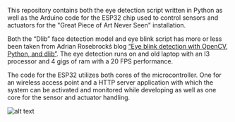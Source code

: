 
This repository contains both the eye detection script written in Python as well as the Arduino code for the ESP32 chip used to control sensors and actuators for the "Great Piece of Art Never Seen" installation.

Both the “Dlib” face detection model and eye blink script has more or less been taken from Adrian Rosebrockś blog [“Eye blink detection with OpenCV, Python, and dlib”](https://www.pyimagesearch.com/2017/04/24/eye-blink-detection-opencv-python-dlib/). The eye detection runs on and old laptop with an I3 processor and 4 gigs of ram with a 20 FPS performance. 

The code for the ESP32 utilizes both cores of the microcontroller. One for an wireless access point and a HTTP server application with which the system can be activated and monitored while developing as well as one core for the sensor and actuator handling.   


![alt text](img/GPOA.gif)

